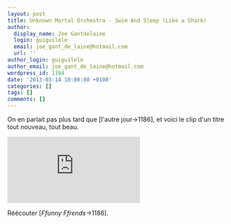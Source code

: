 ```yaml
---
layout: post
title: Unknown Mortal Orchestra - Swim And Sleep (Like a Shark)
author:
  display_name: Joe Gantdelaine
  login: guiguilele
  email: joe_gant_de_laine@hotmail.com
  url: ''
author_login: guiguilele
author_email: joe_gant_de_laine@hotmail.com
wordpress_id: 1194
date: '2013-03-14 10:00:00 +0100'
categories: []
tags: []
comments: []
---
```

On en parlait pas plus tard que [l'autre jour->1186], et voici le clip d'un titre tout nouveau, tout beau.

<iframe src="http://www.youtube.com/embed/E6Niqxw_Yz0" frameborder="0" allowfullscreen></iframe>

Réécouter [*Ffunny Ffrends*->1186].
